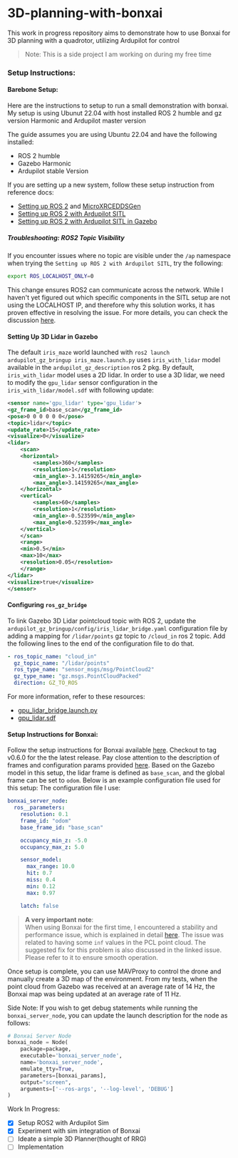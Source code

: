 # 3D-planning-with-bonxai

This work in progress repository aims to demonstrate how to use Bonxai for 3D planning with a quadrotor, utilizing Ardupilot for control
> Note: This is a side project I am working on during my free time

### Setup Instructions:

#### Barebone Setup:
Here are the instructions to setup to run a small demonstration with bonxai.
My setup is using Ubunut 22.04 with host installed ROS 2 humble and gz version Harmonic and Ardupilot master version

The guide assumes you are using Ubuntu 22.04 and have the following installed:
* ROS 2 humble
* Gazebo Harmonic
* Ardupilot stable Version

If you are setting up a new system, follow these setup instruction from reference docs:
* [Setting up ROS 2](https://docs.ros.org/en/humble/Installation.html) and [MicroXRCEDDSGen](https://ardupilot.org/dev/docs/ros2.html)
* [Setting up ROS 2 with Ardupilot SITL](https://ardupilot.org/dev/docs/ros2-sitl.html)
* [Setting up ROS 2 with Ardupilot SITL in Gazebo](https://ardupilot.org/dev/docs/ros2-gazebo.html)

##### Troubleshooting: ROS2 Topic Visibility
If you encounter issues where no topic are visible under the `/ap` namespace when trying the `Setting up ROS 2 with Ardupilot SITL`, try the following:
```bash
export ROS_LOCALHOST_ONLY=0
```
This change ensures ROS2 can communicate across the network.
While I haven't yet figured out which specific components in the SITL setup are not using the LOCALHOST IP, and therefore why this solution works, it has proven effective in resolving the issue.
For more details, you can check the discussion [here](https://discuss.ardupilot.org/t/ros2-with-sitl-not-working/124942/3).


#### Setting Up 3D Lidar in Gazebo
The default `iris_maze` world launched with `ros2 launch ardupilot_gz_bringup iris_maze.launch.py` uses `iris_with_lidar` model available in the `ardupilot_gz_description` ros 2 pkg. By default, `iris_with_lidar` model uses a 2D lidar. In order to use a 3D lidar, we need to modify the `gpu_lidar` sensor configuration in the `iris_with_lidar/model.sdf` with following update:
```xml
<sensor name='gpu_lidar' type='gpu_lidar'>
<gz_frame_id>base_scan</gz_frame_id>
<pose>0 0 0 0 0 0</pose>
<topic>lidar</topic>
<update_rate>15</update_rate>
<visualize>0</visualize>
<lidar>
    <scan>
    <horizontal>
        <samples>360</samples>
        <resolution>1</resolution>
        <min_angle>-3.14159265</min_angle>
        <max_angle>3.14159265</max_angle>
    </horizontal>
    <vertical>
        <samples>60</samples>
        <resolution>1</resolution>
        <min_angle>-0.523599</min_angle>
        <max_angle>0.523599</max_angle>
    </vertical>
    </scan>
    <range>
    <min>0.5</min>
    <max>10</max>
    <resolution>0.05</resolution>
    </range>
</lidar>
<visualize>true</visualize>
</sensor>

```


#### Configuring `ros_gz_bridge`
To link Gazebo 3D Lidar pointcloud topic with ROS 2, update the `ardupilot_gz_bringup/config/iris_lidar_bridge.yaml` configuration file by adding a mapping for `/lidar/points` gz topic to `/cloud_in` ros 2 topic.
Add the following lines to the end of the configuration file to do that.

```yaml
- ros_topic_name: "cloud_in"
  gz_topic_name: "/lidar/points"
  ros_type_name: "sensor_msgs/msg/PointCloud2"
  gz_type_name: "gz.msgs.PointCloudPacked"
  direction: GZ_TO_ROS
```

For more information, refer to these resources:
* [gpu_lidar_bridge.launch.py](https://github.com/gazebosim/ros_gz/blob/humble/ros_gz_sim_demos/launch/gpu_lidar_bridge.launch.py) 
* [gpu_lidar.sdf](https://github.com/gazebosim/ros_gz/blob/humble/ros_gz_point_cloud/examples/gpu_lidar.sdf/)

#### Setup Instructions for Bonxai:
Follow the setup instructions for Bonxai available [here](https://github.com/facontidavide/Bonxai/tree/main/bonxai_ros).
Checkout to tag v0.6.0 for the the latest release.
Pay close attention to the description of frames and configuration params provided [here](https://github.com/facontidavide/Bonxai/tree/main/bonxai_ros#3-ros-2-node-api).
Based on the Gazebo model in this setup, the lidar frame is defined as `base_scan`, and the global frame can be set to `odom`. Below is an example configuration file used for this setup:
The configuration file I use:
```yaml
bonxai_server_node:
  ros__parameters:
    resolution: 0.1
    frame_id: "odom"
    base_frame_id: "base_scan"

    occupancy_min_z: -5.0
    occupancy_max_z: 5.0

    sensor_model:
      max_range: 10.0
      hit: 0.7
      miss: 0.4
      min: 0.12
      max: 0.97

    latch: false
```

>**A very important note**: <br>
When using Bonxai for the first time, I encountered a stability and performance issue, which is explained in detail [here](https://github.com/facontidavide/Bonxai/issues/35). The issue was related to having some `inf` values in the PCL point cloud.
The suggested fix for this problem is also discussed in the linked issue. Please refer to it to ensure smooth operation.


Once setup is complete, you can use MAVProxy to control the drone and manually create a 3D map of the environment.
From my tests, when the point cloud from Gazebo was received at an average rate of 14 Hz, the Bonxai map was being updated at an average rate of 11 Hz.

Side Note:
If you wish to get debug statements while running the `bonxai_server_node`, you can update the launch description for the node as follows:
```python
# Bonxai Server Node
bonxai_node = Node(
    package=package,
    executable='bonxai_server_node',
    name='bonxai_server_node',
    emulate_tty=True,
    parameters=[bonxai_params],
    output="screen",
    arguments=['--ros-args', '--log-level', 'DEBUG']
)
```

Work In Progress:
* [x] Setup ROS2 with Ardupilot Sim
* [x] Experiment with sim integration of Bonxai
* [ ] Ideate a simple 3D Planner(thought of RRG)
* [ ] Implementation
